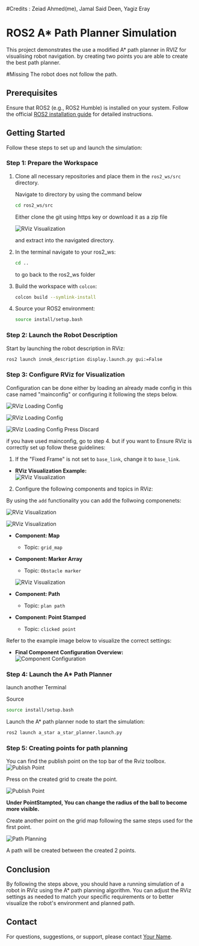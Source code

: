 #Credits :
Zeiad Ahmed(me), Jamal Said Deen, Yagiz Eray

# ROS2 A* Path Planner Simulation

This project demonstrates the use a modified A* path planner in RVIZ for visualising robot navigation. by creating two points you are able to create the best path planner.

#Missing
The robot does not follow the path.

## Prerequisites

Ensure that ROS2 (e.g., ROS2 Humble) is installed on your system. Follow the official [ROS2 installation guide](https://docs.ros.org/en/foxy/Installation.html) for detailed instructions.

## Getting Started

Follow these steps to set up and launch the simulation:

### Step 1: Prepare the Workspace

1. Clone all necessary repositories and place them in the `ros2_ws/src` directory.

    Navigate to directory by using the command below

    ```bash
    cd ros2_ws/src
    ```

    Either clone the git using https key or download it as a zip file 

    ![RViz Visualization](screenshots/Screenshot_7.png)

    and extract into the navigated directory.


2. In the terminal navigate to your ros2_ws:

    ```bash
    cd ..
    ```
    to go back to the ros2_ws folder

3. Build the workspace with `colcon`:

    ```bash
    colcon build --symlink-install
    ```

4. Source your ROS2 environment:

    ```bash
    source install/setup.bash
    ```

### Step 2: Launch the Robot Description

Start by launching the robot description in RViz:

```bash
ros2 launch innok_description display.launch.py gui:=False
```

### Step 3: Configure RViz for Visualization

Configuration can be done either by loading an already made config in this case named "mainconfig" or configuring it following the steps below.

![RViz Loading Config](screenshots/Screenshot_8.png)

![RViz Loading Config](screenshots/Screenshot_9.jpg)

![RViz Loading Config](screenshots/Screenshot_13.jpg)
Press Discard


if you have used mainconfig, go to step 4. but if you want to Ensure RViz is correctly set up follow these guidelines:


1. If the "Fixed Frame" is not set to `base_link`, change it to 
`base_link`.

- **RViz Visualization Example:**  
  ![RViz Visualization](screenshots/Screenshot_5.png)

2. Configure the following components and topics in RViz:

By using the `add` functionality you can add the follwoing componenets:

 ![RViz Visualization](screenshots/Screenshot_2.png)

![RViz Visualization](screenshots/Screenshot_3.png) 


   - **Component: Map**  
     - Topic: `grid_map`  

   - **Component: Marker Array**  
     - Topic: `Obstacle marker`

     ![RViz Visualization](screenshots/Screenshot_6.png) 

   - **Component: Path**  
     - Topic: `plan path`

   - **Component: Point Stamped**  
     - Topic: `clicked point`

Refer to the example image below to visualize the correct settings:

- **Final Component Configuration Overview:**  
  ![Component Configuration](screenshots/Screenshot_14.jpeg)


### Step 4: Launch the A* Path Planner
launch another Terminal
   
Source
```bash
source install/setup.bash
```
    
Launch the A* path planner node to start the simulation:

```bash
ros2 launch a_star a_star_planner.launch.py
```


### Step 5: Creating points for path planning

You can find the publish point on the top bar of the Rviz toolbox.
![Publish Point](screenshots/Screenshot_12.jpeg)

Press on the created grid to create the point.

![Publish Point](screenshots/Screenshot_10.jpeg)

**Under PointStampted, You can change the radius of the ball to become more visible.**

Create another point on the grid map following the same steps used for the first point.

![Path Planning](screenshots/Screenshot_11.jpeg)

A path will be created between the created 2 points. 


## Conclusion

By following the steps above, you should have a running simulation of a robot in RViz using the A* path planning algorithm. You can adjust the RViz settings as needed to match your specific requirements or to better visualize the robot's environment and planned path.


## Contact

For questions, suggestions, or support, please contact [Your Name](mailto:your.email@example.com).

